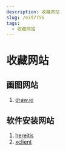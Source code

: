 ```yaml
---
description: 收藏网站
slug: /e397755
tags: 
  - 收藏网站
---
```


# 收藏网站

## 画图网站

1. [draw.io](https://app.diagrams.net/)

## 软件安装网站

1. [hereitis](https://www.hereitis.cn/)
2. [xclient](https://xclient.info/)
